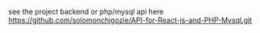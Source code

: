 see the project backend or php/mysql api here
https://github.com/solomonchigozie/API-for-React-js-and-PHP-Mysql.git